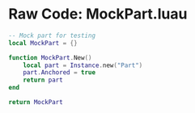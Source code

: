 # Raw Code: MockPart.luau

```lua
-- Mock part for testing
local MockPart = {}

function MockPart.New()
	local part = Instance.new("Part")
	part.Anchored = true
	return part
end

return MockPart
```
